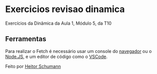 # Exercicios revisao dinamica

Exercícios da Dinâmica da Aula 1, Módulo 5, da T10

## Ferramentas

Para realizar o Fetch é necessário usar um console do [navegador](https://www.google.pt/intl/pt-PT/chrome/browser-tools/) ou o [Node.JS](https://nodejs.org/en/), e um editor de código como o [VSCode](https://code.visualstudio.com/).

Feito por [Heitor Schumann](https://www.linkedin.com/in/heitorschumann/)
